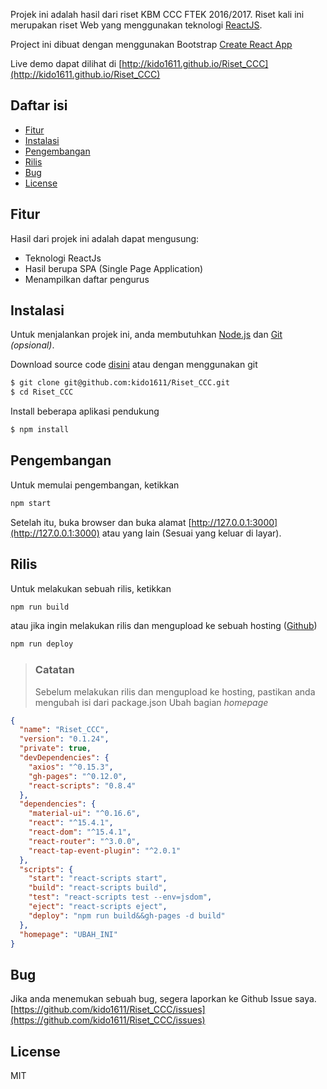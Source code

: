 Projek ini adalah hasil dari riset KBM CCC FTEK 2016/2017. Riset kali ini merupakan riset Web yang menggunakan teknologi [ReactJS](http://facebook.github.io/react). 

Project ini dibuat dengan menggunakan Bootstrap [Create React App](https://github.com/facebookincubator/create-react-app)

Live demo dapat dilihat di [http://kido1611.github.io/Riset_CCC](http://kido1611.github.io/Riset_CCC)
## Daftar isi
- [Fitur](#fitur)
- [Instalasi](#instalasi)
- [Pengembangan](#pengembangan)
- [Rilis](#rilis)
- [Bug](#bug)
- [License](#license)

## Fitur
Hasil dari projek ini adalah dapat mengusung:
- Teknologi ReactJs
- Hasil berupa SPA (Single Page Application)
- Menampilkan daftar pengurus

## Instalasi
Untuk menjalankan projek ini, anda membutuhkan [Node.js](https://nodejs.org/en/) dan [Git](https://git-scm.com/) *(opsional)*.

Download source code [disini](https://github.com/kido1611/Riset_CCC/archive/master.zip)
atau dengan menggunakan git
```sh
$ git clone git@github.com:kido1611/Riset_CCC.git
$ cd Riset_CCC
```
Install beberapa aplikasi pendukung
```sh
$ npm install
```

## Pengembangan
Untuk memulai pengembangan, ketikkan
```sh
npm start
```
Setelah itu, buka browser dan buka alamat [http://127.0.0.1:3000](http://127.0.0.1:3000) atau yang lain (Sesuai yang keluar di layar).

## Rilis
Untuk melakukan sebuah rilis, ketikkan
```sh
npm run build
```
atau jika ingin melakukan rilis dan mengupload ke sebuah hosting ([Github](http://github.com))
```sh
npm run deploy
```

> ### Catatan
> Sebelum melakukan rilis dan mengupload ke hosting, pastikan anda mengubah isi dari package.json
> Ubah bagian *homepage*

```json
{
  "name": "Riset_CCC",
  "version": "0.1.24",
  "private": true,
  "devDependencies": {
    "axios": "^0.15.3",
    "gh-pages": "^0.12.0",
    "react-scripts": "0.8.4"
  },
  "dependencies": {
    "material-ui": "^0.16.6",
    "react": "^15.4.1",
    "react-dom": "^15.4.1",
    "react-router": "^3.0.0",
    "react-tap-event-plugin": "^2.0.1"
  },
  "scripts": {
    "start": "react-scripts start",
    "build": "react-scripts build",
    "test": "react-scripts test --env=jsdom",
    "eject": "react-scripts eject",
    "deploy": "npm run build&&gh-pages -d build"
  },
  "homepage": "UBAH_INI"
}
```

## Bug
Jika anda menemukan sebuah bug, segera laporkan ke Github Issue saya. 
[https://github.com/kido1611/Riset_CCC/issues](https://github.com/kido1611/Riset_CCC/issues)
## License
MIT
